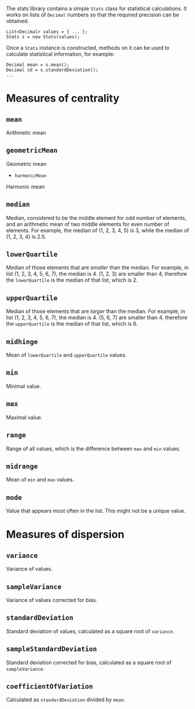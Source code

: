 The stats library contains a simple `Stats` class for statistical calculations. It works on lists of `Decimal` numbers so that the required precision can be obtained.

    List<Decimal> values = { ... };
	Stats s = new Stats(values);

Once a `Stats` instance is constructed, methods on it can be used to calculate statistical information, for example:

	Decimal mean = s.mean();
	Decimal sd = s.standardDeviation();
	...

# Measures of centrality

## `mean`

Arithmetic mean

## `geometricMean`

Geometric mean

* `harmonicMean`

Harmonic mean

## `median`

Median, considered to be the middle element for odd number of elements, and an arithmetic mean of two middle elements for even number of elements. For example, the median of (1, 2, 3, 4, 5) is 3, while the median of (1, 2, 3, 4) is 2.5. 

## `lowerQuartile`

Median of those elements that are *smaller* than the median. For example, in list (1, 2, 3, 4, 5, 6, 7), the median is 4. (1, 2, 3) are smaller than 4, therefore the `lowerQuartile` is the median of that list, which is 2.

## `upperQuartile`

Median of those elements that are *larger* than the median. For example, in list (1, 2, 3, 4, 5, 6, 7), the median is 4. (5, 6, 7) are smaller than 4, therefore the `upperQuartile` is the median of that list, which is 6.

## `midhinge`

Mean of `lowerQuartile` and `upperQuartile` values.

## `min`

Minimal value.

## `max`

Maximal value.

## `range`

Range of all values, which is the difference between `max` and `min` values.

## `midrange`

Mean of `min` and `max` values.

## `mode`

Value that appears most often in the list. This might not be a unique value.

# Measures of dispersion

## `variance`

Variance of values.

## `sampleVariance`

Variance of values corrected for bias.

## `standardDeviation`

Standard deviation of values, calculated as a square root of `variance`.

## `sampleStandardDeviation`

Standard deviation corrected for bias, calculated as a square root of `sampleVariance`.

## `coefficientOfVariation`

Calculated as `standardDeviation` divided by `mean`.